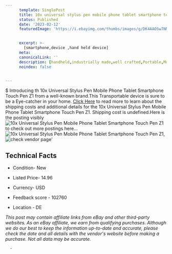 ```yaml
---
      template: SinglePost
      title: 10x universal stylus pen mobile phone tablet smartphone touch pen z1
      status: Published
      date: '2023-02-12'
      featuredImage: 'https://i.ebayimg.com/thumbs/images/g/DK4AAOSw7NNT7PvO/s-l225.jpg'
       

      excerpt: >-
        [smartphone,device ,hand held device]
      meta:
      canonicalLink: ''
      description: [handheld,industrially made,well crafted,Portable,Mobile,Compact,Convenient,Lightweight,Maneuverable,Man-portable,Miniature,Carriable,Hand-held,Light,Holdable,Transportable,Mobile device,Pocket-sized,On-the-go,Wireless,Cordless,Compact size,Convenient size, smartphone,device ,hand held device]
      noindex: false
      

---
```

$
      Introducing th 10x Universal Stylus Pen Mobile Phone Tablet Smartphone Touch Pen Z1 from a well-known brand.This Transportable device  is sure to be a Eye-catcher in your home. [Click Here](https://www.ebay.com/itm/404075807540?hash=item5e14cb8334%3Ag%3ADK4AAOSw7NNT7PvO&amdata=enc%3AAQAHAAAA4GLO%2BacNhJ6Iuq%2BRFvQnE6LI0ch9HJdTn5ki7g4%2FEuFo8kgx5XWaSwKOdhFIVFjMlk%2FBVYaK7MGVsSAjyu%2FpeaJUeZHtS01IOqqV9dleZjIIBeyb4Bq5jRdqcG0fHqyHTXRfBnbSW2vwl1hp0idQDhkcmvDhJnRbPaby8xsMajwdcz62PU4pLjaw%2B840vrxM2kvjPpIZXGXiddZwN5CAmFQXbPZ06rfn7c9MOTnO9VaJZwx3o3duDBR4hxjn7HXQubk1sEScXB5gscKokelkKK%2BKZ5jEho1jYbbC140CHLBj&mkevt=1&mkcid=1&mkrid=711-53200-19255-0&campid=%253CePNCampaignId%253E&customid=%253CreferenceId%253E&toolid=10049) to read more to learn about the shipping costs and additional details for the 10x Universal Stylus Pen Mobile Phone Tablet Smartphone Touch Pen Z1. Shipping cost is undefined.Here is the posting visibly ![10x Universal Stylus Pen Mobile Phone Tablet Smartphone Touch Pen Z1](https://i.ebayimg.com/thumbs/images/g/DK4AAOSw7NNT7PvO/s-l225.jpg) to check out more postings here... ![10x Universal Stylus Pen Mobile Phone Tablet Smartphone Touch Pen Z1](https://i.ebayimg.com/images/g/DK4AAOSw7NNT7PvO/s-l1600.jpg), ![check vendor page](https://origin-galleryplus.ebayimg.com/ws/web/404075807540_2_0_1/225x225.jpg,https://origin-galleryplus.ebayimg.com/ws/web/404075807540_3_0_1/225x225.jpg,https://origin-galleryplus.ebayimg.com/ws/web/404075807540_4_0_1/225x225.jpg,https://origin-galleryplus.ebayimg.com/ws/web/404075807540_5_0_1/225x225.jpg)'

      

 ## Technical Facts 



     
      

 - Condition- New 


      

 - Listed Price- 14.96 


      

 - Currency- USD 


      

 - Feedback score - 102760 


      

 - Location - DE 


      
      

 *_This post may contain affiliate links from eBay and other third-party websites. As an eBay affiliate, we earn from qualifying purchases. Although we do our best to keep the information up-to-date and accurate, please check the date and all details with the vendor's website before making a purchase. Not all data may be accurate._*




      -
